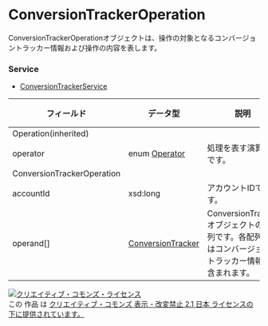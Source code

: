 # ConversionTrackerOperation
ConversionTrackerOperationオブジェクトは、操作の対象となるコンバージョントラッカー情報および操作の内容を表します。
### Service
+ [ConversionTrackerService](../services/ConversionTrackerService.md)

| フィールド | データ型 | 説明 | 制限 | 
|---|---|---|---|
| Operation(inherited)||||
| operator| enum <a href="./Operator.md">Operator</a>| 処理を表す演算子です。| Req |
| ConversionTrackerOperation||||
| accountId| xsd:long| アカウントIDです。| Req |
| operand[]| <a href="./ConversionTracker.md">ConversionTracker</a>| ConversionTrackerオブジェクトの配列です。各配列にはコンバージョントラッカー情報が含まれます。| Req |

<a rel="license" href="http://creativecommons.org/licenses/by-nd/2.1/jp/"><img alt="クリエイティブ・コモンズ・ライセンス" style="border-width:0" src="https://i.creativecommons.org/l/by-nd/2.1/jp/88x31.png" /></a><br />この 作品 は <a rel="license" href="http://creativecommons.org/licenses/by-nd/2.1/jp/">クリエイティブ・コモンズ 表示 - 改変禁止 2.1 日本 ライセンスの下に提供されています。</a>
